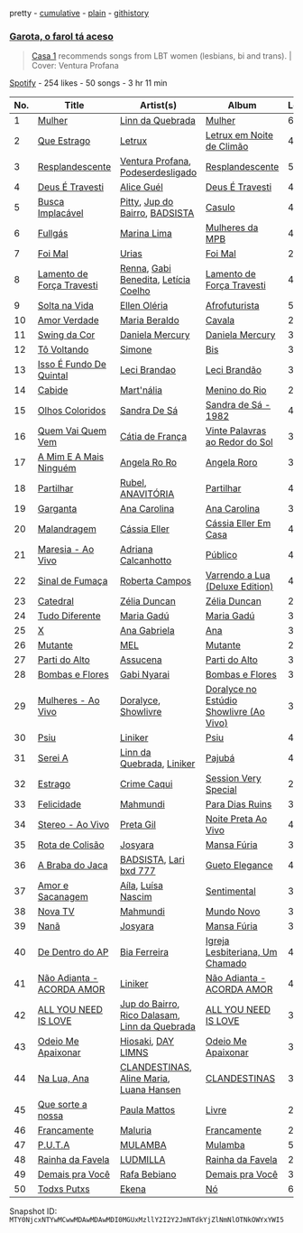 pretty - [cumulative](/playlists/cumulative/37i9dQZF1DWXYjHx7A35pj.md) - [plain](/playlists/plain/37i9dQZF1DWXYjHx7A35pj) - [githistory](https://github.githistory.xyz/mackorone/spotify-playlist-archive/blob/main/playlists/plain/37i9dQZF1DWXYjHx7A35pj)

### [Garota, o farol tá aceso](https://open.spotify.com/playlist/37i9dQZF1DWXYjHx7A35pj)

> <a href="http://casaum.org/">Casa 1</a> recommends songs from LBT women \(lesbians, bi and trans\)\. \| Cover:  Ventura Profana

[Spotify](https://open.spotify.com/user/spotify) - 254 likes - 50 songs - 3 hr 11 min

| No. | Title | Artist(s) | Album | Length |
|---|---|---|---|---|
| 1 | [Mulher](https://open.spotify.com/track/2ufmiGf9zDBGQduFiZxmPs) | [Linn da Quebrada](https://open.spotify.com/artist/5gGBopc7iw8yLqwxfPIv3t) | [Mulher](https://open.spotify.com/album/0vFncbf40Go3GXJ9DQX3Ky) | 6:20 |
| 2 | [Que Estrago](https://open.spotify.com/track/46r3QfRhbsNZOVB8jgngYA) | [Letrux](https://open.spotify.com/artist/4U1VRNe8VwcTAA6ShGyuke) | [Letrux em Noite de Climão](https://open.spotify.com/album/7fjCl4UUhvatyhujWTaebT) | 4:09 |
| 3 | [Resplandescente](https://open.spotify.com/track/1Qsujm4AeX5SJiWaINneFQ) | [Ventura Profana](https://open.spotify.com/artist/5OtKmdYx2SsAzr6RjrwAip), [Podeserdesligado](https://open.spotify.com/artist/3UiYxofVeRJ0fFkYbdljwG) | [Resplandescente](https://open.spotify.com/album/1tInVt9Pz2JeqiwrHlujz7) | 5:08 |
| 4 | [Deus É Travesti](https://open.spotify.com/track/5UYLVuUy0r0htgKYEjkXRt) | [Alice Guél](https://open.spotify.com/artist/64voDtcB8UgIPjcHeR37xN) | [Deus É Travesti](https://open.spotify.com/album/4jIW6pHwiP1lrVfmJutiel) | 4:06 |
| 5 | [Busca Implacável](https://open.spotify.com/track/5YYkq6B7VKAnCG7KBavhW4) | [Pitty](https://open.spotify.com/artist/2dmQ0vMD3THLMcz7DsvfaT), [Jup do Bairro](https://open.spotify.com/artist/0gfL54JIv5ufwbMZC61ZGf), [BADSISTA](https://open.spotify.com/artist/0KdLlx7p42yA7aftp3dgpb) | [Casulo](https://open.spotify.com/album/3vw9NeHgpbpHjc0Wxy78dl) | 4:08 |
| 6 | [Fullgás](https://open.spotify.com/track/42ChWRndfQZ4AdoUXylEF1) | [Marina Lima](https://open.spotify.com/artist/28IcRPf399RPv4TUiZ7uol) | [Mulheres da MPB](https://open.spotify.com/album/5xmXt1N4JJU6oupEeC2z2B) | 4:07 |
| 7 | [Foi Mal](https://open.spotify.com/track/4hMjHubjzbhbJ7yOcYJQgP) | [Urias](https://open.spotify.com/artist/6BXiBj4eAZsiynbcmSRHUs) | [Foi Mal](https://open.spotify.com/album/3lyJq0y5LfHEXycMqzsKoB) | 2:45 |
| 8 | [Lamento de Força Travesti](https://open.spotify.com/track/2Ul6uDCXoEQNpZ417lxcxW) | [Renna](https://open.spotify.com/artist/2FzvCkPajfas2wwFVKVKjn), [Gabi Benedita](https://open.spotify.com/artist/2BoOcwBm55BOC1IaRIVoOs), [Letícia Coelho](https://open.spotify.com/artist/0Cw72Fmn9WVO8yEm7aby9L) | [Lamento de Força Travesti](https://open.spotify.com/album/2TK83D9uz49cEsxjLbkeaK) | 4:07 |
| 9 | [Solta na Vida](https://open.spotify.com/track/2t3AEtcowZSSSs8SK0DSSb) | [Ellen Oléria](https://open.spotify.com/artist/2Lw4xNNXMrVhYWLNTmBo7B) | [Afrofuturista](https://open.spotify.com/album/3gSFsmka0DgSlOHj5bqRvi) | 5:19 |
| 10 | [Amor Verdade](https://open.spotify.com/track/6LPvDoyXpThibOnu4677uB) | [Maria Beraldo](https://open.spotify.com/artist/2433aSyXTs1Mnhss4lFqHW) | [Cavala](https://open.spotify.com/album/2VW7FzFPVuGetRhV8J7jt9) | 2:21 |
| 11 | [Swing da Cor](https://open.spotify.com/track/4QvN1r5iloT7eKvx6mjNdq) | [Daniela Mercury](https://open.spotify.com/artist/2krrkKvM52JgvfGu2Uewbg) | [Daniela Mercury](https://open.spotify.com/album/0nTyaheFM5NuVVNrC74yJA) | 3:39 |
| 12 | [Tô Voltando](https://open.spotify.com/track/5uC78PdEHcsrwCYRL8qhCO) | [Simone](https://open.spotify.com/artist/0sgV4klGs1Y1dgbBi28JlD) | [Bis](https://open.spotify.com/album/2Awa8CKAgEIDldae3BeqmP) | 3:57 |
| 13 | [Isso É Fundo De Quintal](https://open.spotify.com/track/3UDX9t8WuQ0jYjt80gcdKN) | [Leci Brandao](https://open.spotify.com/artist/5iiQvuDCnlXoK8iAhydW0u) | [Leci Brandão](https://open.spotify.com/album/4AnfgQ4FOryX8qy0w1xzm6) | 3:48 |
| 14 | [Cabide](https://open.spotify.com/track/6Uhnj8W9qflWLavYUfHkPJ) | [Mart'nália](https://open.spotify.com/artist/4EUuQxMNowMUEs5gu4BzBX) | [Menino do Rio](https://open.spotify.com/album/48katkMd5Hkb14rUEgo0YO) | 2:33 |
| 15 | [Olhos Coloridos](https://open.spotify.com/track/45XopGhwYSgooiewaZNsSd) | [Sandra De Sá](https://open.spotify.com/artist/5Rxz1EE4Jj08mu40vlrqHv) | [Sandra de Sá \- 1982](https://open.spotify.com/album/7wB73SnTyYvV1PV0XNP9ol) | 4:27 |
| 16 | [Quem Vai Quem Vem](https://open.spotify.com/track/5Jkl4ADkfDH5mHgx3sM0m1) | [Cátia de França](https://open.spotify.com/artist/0Pn49e9KBqcekfXpSAGgAM) | [Vinte Palavras ao Redor do Sol](https://open.spotify.com/album/1ZBQq9OK0WC1Ti35wLNhgi) | 3:03 |
| 17 | [A Mim E A Mais Ninguém](https://open.spotify.com/track/0DJvmpvbh1BBBYjAj89XfK) | [Angela Ro Ro](https://open.spotify.com/artist/4oqEOTTnqopPdYFYz0i61Y) | [Angela Roro](https://open.spotify.com/album/5b9KqfZmD65KQNs6vD4VBd) | 3:05 |
| 18 | [Partilhar](https://open.spotify.com/track/1PQRwFvNM7xV65bIkHmDtx) | [Rubel](https://open.spotify.com/artist/0slVGXBggrLglTLNKbeEyW), [ANAVITÓRIA](https://open.spotify.com/artist/1sPg5EHuQXTMElpZ4iUgXe) | [Partilhar](https://open.spotify.com/album/1pbjhsgtyc5hOVNaaz6tpN) | 4:22 |
| 19 | [Garganta](https://open.spotify.com/track/7ggsCVhoqrOJOyDXDvWBlB) | [Ana Carolina](https://open.spotify.com/artist/4HP9KltldfmkH2M2pQozzN) | [Ana Carolina](https://open.spotify.com/album/4cLlfzzQAr7ZXIIv2OG2xG) | 3:35 |
| 20 | [Malandragem](https://open.spotify.com/track/1EQ0RjamZKJhSUZmV8uBVs) | [Cássia Eller](https://open.spotify.com/artist/10naVTwNjE50daQVrN0bXh) | [Cássia Eller Em Casa](https://open.spotify.com/album/6T6Vo6ACxuxdFRS3b3uKtY) | 4:10 |
| 21 | [Maresia \- Ao Vivo](https://open.spotify.com/track/37Z5WN0siOyxgTl5h1dk8J) | [Adriana Calcanhotto](https://open.spotify.com/artist/72f733zGuCPEzCSLs9wOVi) | [Público](https://open.spotify.com/album/5rZSelFMehsRmVV0wBlqTR) | 4:11 |
| 22 | [Sinal de Fumaça](https://open.spotify.com/track/3tsbkFwqwPBG4DYWvyzLEg) | [Roberta Campos](https://open.spotify.com/artist/5CC2At3k0Xnyc5s9yHdyax) | [Varrendo a Lua \(Deluxe Edition\)](https://open.spotify.com/album/0cUBCO5cOvR80fKEDJ18TJ) | 4:03 |
| 23 | [Catedral](https://open.spotify.com/track/4tBZUrAviVgUzeTIiJLEe9) | [Zélia Duncan](https://open.spotify.com/artist/2zDJszdrISx9K4L5hvWT33) | [Zélia Duncan](https://open.spotify.com/album/2AUF4ExZvmPN38OTKtBHrl) | 2:50 |
| 24 | [Tudo Diferente](https://open.spotify.com/track/383DJSY68n0evEG7Y0q2KN) | [Maria Gadú](https://open.spotify.com/artist/3uCu2WgyG0Iw50ylOYDSpH) | [Maria Gadú](https://open.spotify.com/album/60zdKaNDD0nMnM90ndtcGF) | 3:37 |
| 25 | [X](https://open.spotify.com/track/0yxu73Lfmnu96II1VxvpfQ) | [Ana Gabriela](https://open.spotify.com/artist/6a9WLQ5NsIV7U2qB16uFWD) | [Ana](https://open.spotify.com/album/03EODNJC2L3f9Yq6QrgEJX) | 3:46 |
| 26 | [Mutante](https://open.spotify.com/track/7kTTnno8q1kjwfj8gGfQg8) | [MEL](https://open.spotify.com/artist/3gjrLHmv3vMvjIXPPeUP2L) | [Mutante](https://open.spotify.com/album/6Y2zujexTc4TaKBnoVYHPu) | 2:22 |
| 27 | [Parti do Alto](https://open.spotify.com/track/3i3MTd1KjiPSZCe8ybaIOV) | [Assucena](https://open.spotify.com/artist/4JUqukNJyqVXHjdRlFcFu8) | [Parti do Alto](https://open.spotify.com/album/0HUIJKXaWjrVKTdAyFNWWN) | 3:08 |
| 28 | [Bombas e Flores](https://open.spotify.com/track/5cx2xDYO7jANWBWWeM6DTg) | [Gabi Nyarai](https://open.spotify.com/artist/0IB5Ndp2YZyowbTFcBjPxx) | [Bombas e Flores](https://open.spotify.com/album/2sbjPhAQBP2Q2EZ50nuVTv) | 3:05 |
| 29 | [Mulheres \- Ao Vivo](https://open.spotify.com/track/7tf5FipBCRrNi1FKkVXJl4) | [Doralyce](https://open.spotify.com/artist/2y04NODkS9eKJV33k3VZBU), [Showlivre](https://open.spotify.com/artist/1Wmsh8shHV9kBkT3F9M40U) | [Doralyce no Estúdio Showlivre \(Ao Vivo\)](https://open.spotify.com/album/6hYNf67Kld5mMAonGFhDxx) | 3:20 |
| 30 | [Psiu](https://open.spotify.com/track/3aMOVCxQt9Xhoy1MdygCcv) | [Liniker](https://open.spotify.com/artist/2O6q06oNcmOIPg1qidSU3C) | [Psiu](https://open.spotify.com/album/71oJRTxnV00wZA0NwPRH0v) | 4:57 |
| 31 | [Serei A](https://open.spotify.com/track/4pfxefygvuMNU3zuBP02LM) | [Linn da Quebrada](https://open.spotify.com/artist/5gGBopc7iw8yLqwxfPIv3t), [Liniker](https://open.spotify.com/artist/2O6q06oNcmOIPg1qidSU3C) | [Pajubá](https://open.spotify.com/album/5xyoM3kQr3FJSGk2CVP6du) | 4:19 |
| 32 | [Estrago](https://open.spotify.com/track/41J9X7DKBKJKSIJaHjsQkg) | [Crime Caqui](https://open.spotify.com/artist/4WddE3seM79T6fOoIk6fwo) | [Session Very Special](https://open.spotify.com/album/0o7hnJFHgGxGWb8cKSdMkn) | 2:49 |
| 33 | [Felicidade](https://open.spotify.com/track/4u0emMk7ppDIqRfeEbYJ36) | [Mahmundi](https://open.spotify.com/artist/6hfNZcbKvjpOnhhkFVKyt7) | [Para Dias Ruins](https://open.spotify.com/album/4EsFZtXhyj9RHiRb2V0eMT) | 3:31 |
| 34 | [Stereo \- Ao Vivo](https://open.spotify.com/track/6ELz4VKQ30jkp3uOZXkPis) | [Preta Gil](https://open.spotify.com/artist/1i2xi8v7H0aXgMNZcOaYzB) | [Noite Preta Ao Vivo](https://open.spotify.com/album/4wLDFVDOFuOyXnf8jGT3HR) | 4:11 |
| 35 | [Rota de Colisão](https://open.spotify.com/track/25P5KayLFrV4nOb6FHl7wV) | [Josyara](https://open.spotify.com/artist/39ta5eWDuRNCloJ4oJRJMC) | [Mansa Fúria](https://open.spotify.com/album/4XHQHm6GlK5oZMTQtcWKo8) | 3:45 |
| 36 | [A Braba do Jaca](https://open.spotify.com/track/4Dqamp1bT0B8cFgK1gZZtb) | [BADSISTA](https://open.spotify.com/artist/0KdLlx7p42yA7aftp3dgpb), [Lari bxd 777](https://open.spotify.com/artist/3UnCbsra63A5dhNr8mWY03) | [Gueto Elegance](https://open.spotify.com/album/3xPaseb2bsgVYawCnQRuCf) | 4:27 |
| 37 | [Amor e Sacanagem](https://open.spotify.com/track/74KhL2RSFJK0o2hNwBnuA2) | [Aíla](https://open.spotify.com/artist/3OtIWdfvw95ikh5dpiNop3), [Luísa Nascim](https://open.spotify.com/artist/5j1I6HLmRd52lplPaEl6uU) | [Sentimental](https://open.spotify.com/album/1mVMdjPiXrkk30gBrgxPmK) | 3:14 |
| 38 | [Nova TV](https://open.spotify.com/track/2iioYzrQmgoSJAfvHz22vY) | [Mahmundi](https://open.spotify.com/artist/6hfNZcbKvjpOnhhkFVKyt7) | [Mundo Novo](https://open.spotify.com/album/5Mbvp3MgeFweJ4T1xrQ52N) | 3:23 |
| 39 | [Nanã](https://open.spotify.com/track/6PW0Oe1zwAP5IG6bQP4pWs) | [Josyara](https://open.spotify.com/artist/39ta5eWDuRNCloJ4oJRJMC) | [Mansa Fúria](https://open.spotify.com/album/4XHQHm6GlK5oZMTQtcWKo8) | 3:49 |
| 40 | [De Dentro do AP](https://open.spotify.com/track/4dTQw3ElTwrTSlA0JcVs8s) | [Bia Ferreira](https://open.spotify.com/artist/0Aj4m8El9TdnqyVHhkuloa) | [Igreja Lesbiteriana, Um Chamado](https://open.spotify.com/album/0ElU2CZRo8BffDKE1bXB8z) | 4:46 |
| 41 | [Não Adianta \- ACORDA AMOR](https://open.spotify.com/track/74r1hHLcjEzB8fsVdDtIdA) | [Liniker](https://open.spotify.com/artist/2O6q06oNcmOIPg1qidSU3C) | [Não Adianta \- ACORDA AMOR](https://open.spotify.com/album/3t1KzM26ZEfFA85a0cNdcH) | 4:19 |
| 42 | [ALL YOU NEED IS LOVE](https://open.spotify.com/track/0J2qxktJGqE5yZluCnDOdZ) | [Jup do Bairro](https://open.spotify.com/artist/0gfL54JIv5ufwbMZC61ZGf), [Rico Dalasam](https://open.spotify.com/artist/5nbaj9RaJdFNlS5ZxoqN97), [Linn da Quebrada](https://open.spotify.com/artist/5gGBopc7iw8yLqwxfPIv3t) | [ALL YOU NEED IS LOVE](https://open.spotify.com/album/6Pn3FJ3vIbj7kIbPnrRQem) | 3:37 |
| 43 | [Odeio Me Apaixonar](https://open.spotify.com/track/0GUkMgDJPlYRQcGO85Oq7B) | [Hiosaki](https://open.spotify.com/artist/7wYvRV1aFfU9UlGDxoZQFY), [DAY LIMNS](https://open.spotify.com/artist/1x1qM3ZqHhJOn11m42svnc) | [Odeio Me Apaixonar](https://open.spotify.com/album/0qGEyeZEeBVN0HxKhMY2eR) | 3:26 |
| 44 | [Na Lua, Ana](https://open.spotify.com/track/4OVLFLPMSnfKE5XrpEKG0j) | [CLANDESTINAS](https://open.spotify.com/artist/5j9v5dYqQMIGAXXwnU6s1J), [Aline Maria](https://open.spotify.com/artist/4gNsND1dU0SF53rIvyMgys), [Luana Hansen](https://open.spotify.com/artist/54haKd8Kh0SpC4Ae0afDwi) | [CLANDESTINAS](https://open.spotify.com/album/2sSro0ljjBYv0lMi22Uo0g) | 3:36 |
| 45 | [Que sorte a nossa](https://open.spotify.com/track/0tAANXgeIce2HTAXSz5kFz) | [Paula Mattos](https://open.spotify.com/artist/03lJxNYml1ArLjcZLxfIvz) | [Livre](https://open.spotify.com/album/5HZ7WQpwuVC0xccuyCWAZ6) | 2:40 |
| 46 | [Francamente](https://open.spotify.com/track/3vmArANivBdKrVTk31MuNC) | [Maluria](https://open.spotify.com/artist/7JBLPessKgwsHZFOHpPgKk) | [Francamente](https://open.spotify.com/album/1onP44DuGC2RTz4u0zJSjK) | 2:41 |
| 47 | [P.U.T.A](https://open.spotify.com/track/4OS4ZoHyoMyPoKI8ghBp48) | [MULAMBA](https://open.spotify.com/artist/6wd8OZcCaRQNDIMz6SPNGN) | [Mulamba](https://open.spotify.com/album/0han2tAT7RwCo8z5CRk6pj) | 5:04 |
| 48 | [Rainha da Favela](https://open.spotify.com/track/3vu864xi5Xis9VfOsJpmXu) | [LUDMILLA](https://open.spotify.com/artist/3CDoRporvSjdzTrm99a3gi) | [Rainha da Favela](https://open.spotify.com/album/6GbNAks50cyJFMDhiMdVj8) | 2:40 |
| 49 | [Demais pra Você](https://open.spotify.com/track/1b1kyDwLDfU89YSYTSZw1u) | [Rafa Bebiano](https://open.spotify.com/artist/04Rb8FMdiPjqcHJVl3VysK) | [Demais pra Você](https://open.spotify.com/album/6FmG4yFefTuGJZohMBB0rP) | 3:49 |
| 50 | [Todxs Putxs](https://open.spotify.com/track/6nwlb4lBpiWSycx0Pq5LPP) | [Ekena](https://open.spotify.com/artist/25epDJS6g5Qp9VwVw2gtQZ) | [Nó](https://open.spotify.com/album/1JCDCeKGs8BTJROLdcCeoj) | 6:23 |

Snapshot ID: `MTY0NjcxNTYwMCwwMDAwMDAwMDI0MGUxMzllY2I2Y2JmNTdkYjZlNmNlOTNkOWYxYWI5`
